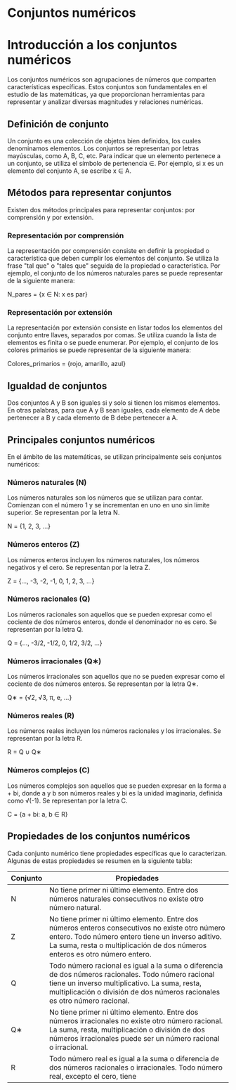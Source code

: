 # Conjuntos numéricos
# Introducción a los conjuntos numéricos

Los conjuntos numéricos son agrupaciones de números que comparten características específicas. Estos conjuntos son fundamentales en el estudio de las matemáticas, ya que proporcionan herramientas para representar y analizar diversas magnitudes y relaciones numéricas.

## Definición de conjunto

Un conjunto es una colección de objetos bien definidos, los cuales denominamos elementos. Los conjuntos se representan por letras mayúsculas, como A, B, C, etc. Para indicar que un elemento pertenece a un conjunto, se utiliza el símbolo de pertenencia ∈. Por ejemplo, si x es un elemento del conjunto A, se escribe x ∈ A.

## Métodos para representar conjuntos

Existen dos métodos principales para representar conjuntos: por comprensión y por extensión.

### Representación por comprensión

La representación por comprensión consiste en definir la propiedad o característica que deben cumplir los elementos del conjunto. Se utiliza la frase "tal que" o "tales que" seguida de la propiedad o característica. Por ejemplo, el conjunto de los números naturales pares se puede representar de la siguiente manera:

N_pares = {x ∈ N: x es par}

### Representación por extensión

La representación por extensión consiste en listar todos los elementos del conjunto entre llaves, separados por comas. Se utiliza cuando la lista de elementos es finita o se puede enumerar. Por ejemplo, el conjunto de los colores primarios se puede representar de la siguiente manera:

Colores_primarios = {rojo, amarillo, azul}

## Igualdad de conjuntos

Dos conjuntos A y B son iguales si y solo si tienen los mismos elementos. En otras palabras, para que A y B sean iguales, cada elemento de A debe pertenecer a B y cada elemento de B debe pertenecer a A.

## Principales conjuntos numéricos

En el ámbito de las matemáticas, se utilizan principalmente seis conjuntos numéricos:

### Números naturales (N)

Los números naturales son los números que se utilizan para contar. Comienzan con el número 1 y se incrementan en uno en uno sin límite superior. Se representan por la letra N.

N = {1, 2, 3, ...}

### Números enteros (Z)

Los números enteros incluyen los números naturales, los números negativos y el cero. Se representan por la letra Z.

Z = {..., -3, -2, -1, 0, 1, 2, 3, ...}

### Números racionales (Q)

Los números racionales son aquellos que se pueden expresar como el cociente de dos números enteros, donde el denominador no es cero. Se representan por la letra Q.

Q = {..., -3/2, -1/2, 0, 1/2, 3/2, ...}

### Números irracionales (Q∗)

Los números irracionales son aquellos que no se pueden expresar como el cociente de dos números enteros. Se representan por la letra Q∗.

Q∗ = {√2, √3, π, e, ...}

### Números reales (R)

Los números reales incluyen los números racionales y los irracionales. Se representan por la letra R.

R = Q ∪ Q∗

### Números complejos (C)

Los números complejos son aquellos que se pueden expresar en la forma a + bi, donde a y b son números reales y bi es la unidad imaginaria, definida como √(-1). Se representan por la letra C.

C = {a + bi: a, b ∈ R}

## Propiedades de los conjuntos numéricos

Cada conjunto numérico tiene propiedades específicas que lo caracterizan. Algunas de estas propiedades se resumen en la siguiente tabla:

|Conjunto|Propiedades|
|---|---|
|N|No tiene primer ni último elemento. Entre dos números naturales consecutivos no existe otro número natural.|
|Z|No tiene primer ni último elemento. Entre dos números enteros consecutivos no existe otro número entero. Todo número entero tiene un inverso aditivo. La suma, resta o multiplicación de dos números enteros es otro número entero.|
|Q|Todo número racional es igual a la suma o diferencia de dos números racionales. Todo número racional tiene un inverso multiplicativo. La suma, resta, multiplicación o división de dos números racionales es otro número racional.|
|Q∗|No tiene primer ni último elemento. Entre dos números irracionales no existe otro número racional. La suma, resta, multiplicación o división de dos números irracionales puede ser un número racional o irracional.|
|R|Todo número real es igual a la suma o diferencia de dos números racionales o irracionales. Todo número real, excepto el cero, tiene|